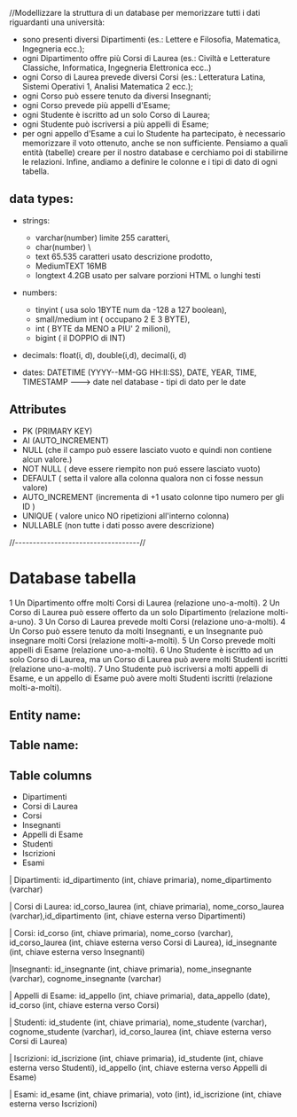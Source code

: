//Modellizzare la struttura di un database per memorizzare tutti i dati riguardanti una università:

- sono presenti diversi Dipartimenti (es.: Lettere e Filosofia, Matematica, Ingegneria ecc.);
- ogni Dipartimento offre più Corsi di Laurea (es.: Civiltà e Letterature Classiche, Informatica, Ingegneria Elettronica ecc..)
- ogni Corso di Laurea prevede diversi Corsi (es.: Letteratura Latina, Sistemi Operativi 1, Analisi Matematica 2 ecc.);
- ogni Corso può essere tenuto da diversi Insegnanti;
- ogni Corso prevede più appelli d'Esame;
- ogni Studente è iscritto ad un solo Corso di Laurea;
- ogni Studente può iscriversi a più appelli di Esame;
- per ogni appello d'Esame a cui lo Studente ha partecipato, è necessario memorizzare il voto ottenuto, anche se non sufficiente.
  Pensiamo a quali entità (tabelle) creare per il nostro database e cerchiamo poi di stabilirne le relazioni.
  Infine, andiamo a definire le colonne e i tipi di dato di ogni tabella.

## data types:

- strings:

  - varchar(number) limite 255 caratteri,
  - char(number) \\
  - text 65.535 caratteri usato descrizione prodotto,
  - MediumTEXT 16MB
  - longtext 4.2GB usato per salvare porzioni HTML o lunghi testi

- numbers:

  - tinyint ( usa solo 1BYTE num da -128 a 127 boolean),
  - small/medium int ( occupano 2 E 3 BYTE),
  - int ( BYTE da MENO a PIU' 2 milioni),
  - bigint ( il DOPPIO di INT)

- decimals: float(i, d), double(i,d), decimal(i, d)

- dates: DATETIME (YYYY--MM-GG HH:II:SS), DATE, YEAR, TIME, TIMESTAMP ---> date nel database - tipi di dato per le date

## Attributes

- PK (PRIMARY KEY)
- AI (AUTO_INCREMENT)
- NULL (che il campo può essere lasciato vuoto e quindi non contiene alcun valore.)
- NOT NULL ( deve essere riempito non puó essere lasciato vuoto)
- DEFAULT ( setta il valore alla colonna qualora non ci fosse nessun valore)
- AUTO_INCREMENT (incrementa di +1 usato colonne tipo numero per gli ID )
- UNIQUE ( valore unico NO ripetizioni all'interno colonna)
- NULLABLE (non tutte i dati posso avere descrizione)

//-----------------------------------//

# Database tabella

1 Un Dipartimento offre molti Corsi di Laurea (relazione uno-a-molti).
2 Un Corso di Laurea può essere offerto da un solo Dipartimento (relazione molti-a-uno).
3 Un Corso di Laurea prevede molti Corsi (relazione uno-a-molti).
4 Un Corso può essere tenuto da molti Insegnanti, e un Insegnante può insegnare molti Corsi (relazione molti-a-molti).
5 Un Corso prevede molti appelli di Esame (relazione uno-a-molti).
6 Uno Studente è iscritto ad un solo Corso di Laurea, ma un Corso di Laurea può avere molti Studenti iscritti (relazione uno-a-molti).
7 Uno Studente può iscriversi a molti appelli di Esame, e un appello di Esame può avere molti Studenti iscritti (relazione molti-a-molti).

## Entity name:

## Table name:

## Table columns

- Dipartimenti
- Corsi di Laurea
- Corsi
- Insegnanti
- Appelli di Esame
- Studenti
- Iscrizioni
- Esami

| Dipartimenti: id_dipartimento (int, chiave primaria), nome_dipartimento (varchar)

| Corsi di Laurea: id_corso_laurea (int, chiave primaria), nome_corso_laurea  
 (varchar),id_dipartimento (int, chiave esterna verso Dipartimenti)

| Corsi: id_corso (int, chiave primaria), nome_corso (varchar), id_corso_laurea (int, chiave esterna verso Corsi di Laurea), id_insegnante (int, chiave esterna verso Insegnanti)

|Insegnanti: id_insegnante (int, chiave primaria), nome_insegnante (varchar), cognome_insegnante (varchar)

| Appelli di Esame: id_appello (int, chiave primaria), data_appello (date), id_corso (int, chiave esterna verso Corsi)

| Studenti: id_studente (int, chiave primaria), nome_studente (varchar), cognome_studente (varchar), id_corso_laurea (int, chiave esterna verso Corsi di Laurea)

| Iscrizioni: id_iscrizione (int, chiave primaria), id_studente (int, chiave esterna verso Studenti), id_appello (int, chiave esterna verso Appelli di Esame)

| Esami: id_esame (int, chiave primaria), voto (int), id_iscrizione (int, chiave esterna verso Iscrizioni)
